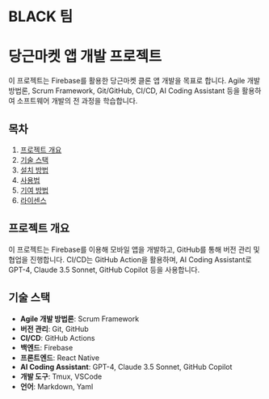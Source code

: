 # BLACK 팀

# 당근마켓 앱 개발 프로젝트

이 프로젝트는 Firebase를 활용한 당근마켓 클론 앱 개발을 목표로 합니다. Agile 개발 방법론, Scrum Framework, Git/GitHub, CI/CD, AI Coding Assistant 등을 활용하여 소프트웨어 개발의 전 과정을 학습합니다.

## 목차
1. [프로젝트 개요](#프로젝트-개요)
2. [기술 스택](#기술-스택)
3. [설치 방법](#설치-방법)
4. [사용법](#사용법)
5. [기여 방법](#기여-방법)
6. [라이센스](#라이센스)

## 프로젝트 개요
이 프로젝트는 Firebase를 이용해 모바일 앱을 개발하고, GitHub를 통해 버전 관리 및 협업을 진행합니다. CI/CD는 GitHub Action을 활용하며, AI Coding Assistant로 GPT-4, Claude 3.5 Sonnet, GitHub Copilot 등을 사용합니다.

## 기술 스택
- **Agile 개발 방법론**: Scrum Framework
- **버전 관리**: Git, GitHub
- **CI/CD**: GitHub Actions
- **백엔드**: Firebase
- **프론트엔드**: React Native
- **AI Coding Assistant**: GPT-4, Claude 3.5 Sonnet, GitHub Copilot
- **개발 도구**: Tmux, VSCode
- **언어**: Markdown, Yaml
